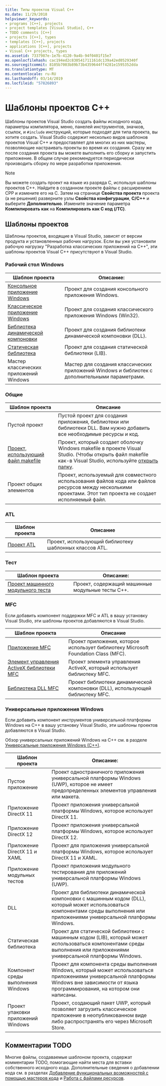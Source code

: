 ```yaml
---
title: Типы проектов Visual C++
ms.date: 11/29/2018
helpviewer_keywords:
- programs [C++], projects
- project templates [Visual Studio], C++
- TODO comments [C++]
- projects [C++], types
- templates [C++], projects
- applications [C++], projects
- Visual C++ projects, types
ms.assetid: 7337987e-1e7b-4120-9a4b-94f0401f15e7
ms.openlocfilehash: cac194ed2c830541711161dc139a42ed0529340f
ms.sourcegitcommit: 8105b7003b89b73b4359644ff4281e1595352dda
ms.translationtype: MT
ms.contentlocale: ru-RU
ms.lasthandoff: 03/14/2019
ms.locfileid: "57826893"
---
```

# <a name="c-project-templates"></a>Шаблоны проектов C++

Шаблоны проектов Visual Studio создать файлы исходного кода, параметры компилятора, меню, панелей инструментов, значков, ссылок, и `#include` инструкций, которые подходят для типа проекта, вы хотите создать. Visual Studio содержит несколько видов шаблонов проектов Visual C++ и предоставляет для многих из них мастеры, позволяющие настраивать проекты во время их создания. Сразу же после создания проекта вы можете выполнить его сборку и запустить приложение. В общем случае рекомендуется периодически производить сборку по мере разработки приложения.

> [!NOTE]
> Вы можете создать проект на языке из разряда C, используя шаблоны проектов C++. Найдите в созданном проекте файлы с расширением CPP и измените его на C. Затем на странице **Свойства проекта** проекта (а не решения) разверните узлы **Свойства конфигурации**, **C/C++** и выберите **Дополнительно**. Измените значение параметра **Компилировать как** на **Компилировать как C код (/TC)**.

## <a name="project-templates"></a>Шаблоны проектов

Шаблоны проектов, входящие в Visual Studio, зависят от версии продукта и установленных рабочих нагрузок. Если вы уже установили рабочую нагрузку "Разработка классических приложений на C++", эти шаблоны проектов Visual C++ присутствуют в Visual Studio.

### <a name="windows-desktop"></a>Рабочий стол Windows

|Шаблон проекта|Описание:|
|----------------------|-----------------------------|
|[Консольное приложение Windows](../../windows/creating-a-console-application.md)|Проект для создания консольного приложения Windows.|
|[Классическое приложение Windows](../../windows/walkthrough-creating-windows-desktop-applications-cpp.md)|Проект для создания классического приложения Windows (Win32).|
|[Библиотека динамической компоновки](../walkthrough-creating-and-using-a-dynamic-link-library-cpp.md)|Проект для создания библиотеки динамической компоновки (DLL).|
|[Статическая библиотека](../../windows/walkthrough-creating-and-using-a-static-library-cpp.md)|Проект для создания статической библиотеки (LIB).|
|Мастер классических приложений Windows|Мастер для создания классических приложений Windows и библиотек с дополнительными параметрами.|

### <a name="general"></a>Общие

|Шаблон проекта|Описание|
|----------------------|-----------------------------|
|Пустой проект|Пустой проект для создания приложения, библиотеки или библиотеки DLL. Вам нужно добавить все необходимые ресурсы и код.|
|[Проект, использующий файл makefile](creating-a-makefile-project.md)|Проект, который создает оболочку Windows makefile в проекте Visual Studio. (Чтобы открыть файл makefile как-в Visual Studio, используйте [открыть папку](../open-folder-projects-cpp.md).|
|Проект общих элементов|Проект, используемый для совместного использования файлов кода или файлов ресурсов между несколькими проектами. Этот тип проекта не создает исполняемый файл.|

### <a name="atl"></a>ATL

|Шаблон проекта|Описание|
|----------------------|-----------------------------|
|[Проект ATL](../../atl/reference/creating-an-atl-project.md)|Проект, использующий библиотеку шаблонных классов ATL.|

### <a name="test"></a>Тест

|Шаблон проекта|Описание:|
|----------------------|-----------------------------|
|[Проект машинного модульного теста](/visualstudio/test/writing-unit-tests-for-c-cpp-with-the-microsoft-unit-testing-framework-for-cpp)|Проект, содержащий машинные модульные тесты C++.|

### <a name="mfc"></a>MFC

Если добавить компонент поддержки MFC и ATL в вашу установку Visual Studio, эти шаблоны проектов добавляются в Visual Studio.

|Шаблон проекта|Описание|
|----------------------|-----------------------------|
|[Приложение MFC](../../mfc/reference/creating-an-mfc-application.md)|Проект приложения, которое использует библиотеку Microsoft Foundation Class (MFC).|
|[Элемент управления ActiveX библиотеки MFC](../../mfc/reference/creating-an-mfc-activex-control.md)|Проект элемента управления ActiveX, который использует библиотеку MFC.|
|[Библиотека DLL MFC](../../mfc/reference/creating-an-mfc-dll-project.md)|Проект библиотеки динамической компоновки (DLL), использующей библиотеку MFC.|

### <a name="windows-universal-apps"></a>Универсальные приложения Windows

Если добавить компонент инструментов универсальной платформы Windows на C++ в вашу установку Visual Studio, эти шаблоны проектов добавляются в Visual Studio.

Обзор универсальных приложений Windows на C++ см. в разделе [Универсальные приложения Windows (C++)](../../windows/universal-windows-apps-cpp.md).

|Шаблон проекта|Описание:|
|----------------------|-----------------------------|
|Пустое приложение|Проект одностраничного приложения универсальной платформы Windows (UWP), которое не имеет предопределенных элементов управления или макета.|
|Приложение DirectX 11|Проект приложения универсальной платформы Windows, которое использует DirectX 11.|
|Приложение DirectX 12|Проект приложения универсальной платформы Windows, которое использует DirectX 12.|
|Приложение DirectX 11 и XAML|Проект для приложения универсальной платформы Windows, которое использует DirectX 11 и XAML.|
|Приложение модульных тестов|Проект приложения модульного тестирования для приложений универсальной платформы Windows (UWP).|
|DLL|Проект для библиотеки динамической компоновки с машинным кодом (DLL), который может использоваться компонентами среды выполнения или приложениями универсальной платформы Windows.|
|Статическая библиотека|Проект для статической библиотеки с машинным кодом (LIB), который может использоваться компонентами среды выполнения или приложениями универсальной платформы Windows.|
|Компонент среды выполнения Windows|Проект для компонента среды выполнения Windows, который может использоваться приложениями универсальной платформы Windows вне зависимости от языка программирования, на котором они написаны.|
|Проект упаковки приложений Windows|Проект, создающий пакет UWP, который позволяет загрузить классическое приложение в неопубликованном виде либо распространять его через Microsoft Store.|

## <a name="todo-comments"></a>Комментарии TODO

Многие файлы, создаваемые шаблоном проекта, содержат комментарии TODO, помогающие найти места для вставки собственного исходного кода. Дополнительные сведения о добавлении кода см. в разделах [Добавление функциональных возможностей с помощью мастеров кода](../../ide/adding-functionality-with-code-wizards-cpp.md) и [Работа с файлами ресурсов](../../windows/working-with-resource-files.md).


